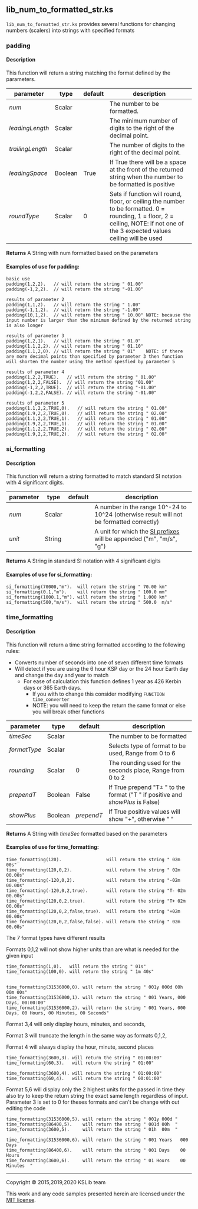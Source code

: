 ## lib_num_to_formatted_str.ks

``lib_num_to_formatted_str.ks`` provides several functions for changing numbers (scalers) into strings with specified formats

### padding
#### Description
This function will return a string matching the format defined by the parameters.


| parameter        | type    | default | description                                                                                                                                                                     |
| ---------------- | ------- | ------- | ------------------------------------------------------------------------------------------------------------------------------------------------------------------------------- |
| *num*            | Scalar  |         | The number to be formatted.                                                                                                                                                     |
| *leadingLength*  | Scalar  |         | The minimum number of digits to the right of the decimal point.                                                                                                                 |
| *trailingLength* | Scalar  |         | The number of digits to the right of the decimal point.                                                                                                                         |
| *leadingSpace*   | Boolean | True    | If True there will be a space at the front of the returned string when the number to be formatted is positive                                                                   |
| *roundType*      | Scalar  | 0       | Sets if function will round, floor, or ceiling the number to be formatted. 0 = rounding, 1 = floor, 2 = ceiling, NOTE: if not one of the 3 expected values ceiling will be used |

**Returns** A String with num formatted based on the parameters


#### Examples of use for padding:

    basic use
    padding(1,2,2).   // will return the string " 01.00"
    padding(-1,2,2).  // will return the string "-01.00"

    results of parameter 2
    padding(1,1,2).   // will return the string " 1.00"
    padding(-1,1,2).  // will return the string "-1.00"
    padding(10,1,2).  // will return the string " 10.00" NOTE: because the input number is larger than the minimum defined by the returned string is also longer

    results of parameter 3
    padding(1,2,1).   // will return the string " 01.0"
    padding(1.1,2,2). // will return the string " 01.10"
    padding(1.1,2,0). // will return the string " 01"    NOTE: if there are more decimal points than specified by parameter 3 then function will shorten the number using the method spesfied by parameter 5

    results of parameter 4
    padding(1,2,2,TRUE).   // will return the string " 01.00"
    padding(1,2,2,FALSE).  // will return the string "01.00"
    padding(-1,2,2,TRUE).  // will return the string "-01.00"
    padding(-1,2,2,FALSE). // will return the string "-01.00"

    results of parameter 5
	padding(1.1,2,2,TRUE,0).   // will return the string " 01.00"
	padding(1.9,2,2,TRUE,0).   // will return the string " 02.00"
	padding(1.1,2,2,TRUE,1).   // will return the string " 01.00"
	padding(1.9,2,2,TRUE,1).   // will return the string " 01.00"
	padding(1.1,2,2,TRUE,2).   // will return the string " 02.00"
	padding(1.9,2,2,TRUE,2).   // will return the string " 02.00"



### si_formatting
#### Description
This function will return a string formatted to match standard SI notation with 4 significant digits.

| parameter | type   | default | description                                                                                                                            |
| --------- | ------ | ------- | -------------------------------------------------------------------------------------------------------------------------------------- |
| *num*     | Scalar |         | A number in the range 10^-24 to 10^24 (otherwise result will not be formatted correctly)                                               |
| *unit*    | String |         | A unit for which the [SI prefixes](https://en.wikipedia.org/wiki/Metric_prefix#List_of_SI_prefixes) will be appended ("m", "m/s", "g") |

**Returns** A String in standard SI notation with 4 significant digits


#### Examples of use for si_formatting:

    si_formatting(70000,"m").  will return the string " 70.00 km"
    si_formatting(0.1,"m").    will return the string " 100.0 mm"
    si_formatting(1000.1,"m"). will return the string " 1.000 km"
    si_formatting(500,"m/s").  will return the string " 500.0  m/s"



### time_formatting
#### Description
This function will return a time string formatted according to the following rules:
  * Converts number of seconds into one of seven different time formats
  * Will detect if you are using the 6 hour KSP day or the 24 hour Earth day and change the day and year to match
    * For ease of calculation this function defines 1 year as 426 Kerbin days or 365 Earth days.
      * If you with to change this consider modifying `FUNCTION time_converter`
      * NOTE: you will need to keep the return the same format or else you will break other functions

| parameter    | type    | default    | description                                                                     |
| ------------ | ------- | ---------- | ------------------------------------------------------------------------------- |
| *timeSec*    | Scalar  |            | The number to be formatted                                                      |
| *formatType* | Scalar  |            | Selects type of format to be used, Range from 0 to 6                            |
| *rounding*   | Scalar  | 0          | The rounding used for the seconds place, Range from 0 to 2                      |
| *prependT*   | Boolean | False      | If True prepend "T± " to the format ("T  " if positive and *showPlus* is False) |
| *showPlus*   | Boolean | *prependT* | If True positive values will show "+", otherwise " "                            |

**Returns** A String with *timeSec* formatted based on the parameters


#### Examples of use for time_formatting:

    time_formatting(120).                 will return the string " 02m 00s"
    time_formatting(120,0,2).             will return the string " 02m 00.00s"
    time_formatting(-120,0,2).            will return the string "-02m 00.00s"
    time_formatting(-120,0,2,true).       will return the string "T- 02m 00.00s"
    time_formatting(120,0,2,true).        will return the string "T+ 02m 00.00s"
    time_formatting(120,0,2,false,true).  will return the string "+02m 00.00s"
    time_formatting(120,0,2,false,false). will return the string " 02m 00.00s"

The 7 format types have different results

Formats 0,1,2 will not show higher units than are what is needed for the given input

    time_formatting(1,0).   will return the string " 01s"
    time_formatting(100,0). will return the string " 1m 40s"


    time_formatting(31536000,0). will return the string " 001y 000d 00h 00m 00s"
    time_formatting(31536000,1). will return the string " 001 Years, 000 Days, 00:00:00"
    time_formatting(31536000,2). will return the string " 001 Years, 000 Days, 00 Hours, 00 Minutes, 00 Seconds"

Format 3,4 will only display hours, minutes, and seconds,

Format 3 will truncate the length in the same way as formats 0,1,2,

Format 4 will always display the hour, minute, second places

    time_formatting(3600,3). will return the string " 01:00:00"
    time_formatting(60,3).   will return the string " 01:00"

    time_formatting(3600,4). will return the string " 01:00:00"
    time_formatting(60,4).   will return the string " 00:01:00"

Format 5,6 will display only the 2 highest units for the passed in time they also try to keep the return string the exact same length regardless of input.  Parameter 3 is set to 0 for theses formats and can't be change with out editing the code

    time_formatting(31536000,5). will return the string " 001y 000d "
    time_formatting(86400,5).    will return the string " 001d 00h  "
    time_formatting(3600,5).     will return the string " 01h  00m  "

    time_formatting(31536000,6). will return the string " 001 Years   000 Days    "
    time_formatting(86400,6).    will return the string " 001 Days    00 Hours    "
    time_formatting(3600,6).     will return the string " 01 Hours    00 Minutes  "

---
Copyright © 2015,2019,2020 KSLib team

This work and any code samples presented herein are licensed under the [MIT license](../LICENSE).